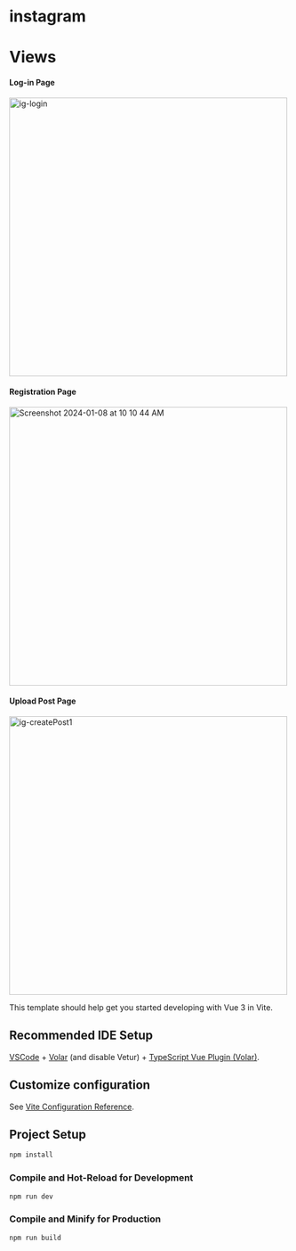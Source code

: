 #  instagram
# Views

<h4>Log-in Page</h4> 
<img width="500" alt="ig-login" src="https://github.com/elizah-wilson/twitter-app/assets/145999832/5b2ce0c7-539b-4677-8c27-a91592116bb4">
<h4>Registration Page</h4> 
<img width="500" alt="Screenshot 2024-01-08 at 10 10 44 AM" src="https://github.com/elizah-wilson/twitter-app/assets/145999832/ec065c5d-7f58-43bb-b661-0d33a9b4fe74">
<h4>Upload Post Page</h4> 
<img width="500" alt="ig-createPost1" src="https://github.com/elizah-wilson/twitter-app/assets/145999832/7d8ee807-de86-4362-8093-e4cfe4343edf">


This template should help get you started developing with Vue 3 in Vite.

## Recommended IDE Setup

[VSCode](https://code.visualstudio.com/) + [Volar](https://marketplace.visualstudio.com/items?itemName=Vue.volar) (and disable Vetur) + [TypeScript Vue Plugin (Volar)](https://marketplace.visualstudio.com/items?itemName=Vue.vscode-typescript-vue-plugin).

## Customize configuration

See [Vite Configuration Reference](https://vitejs.dev/config/).

## Project Setup

```sh
npm install
```

### Compile and Hot-Reload for Development

```sh
npm run dev
```

### Compile and Minify for Production

```sh
npm run build
```
